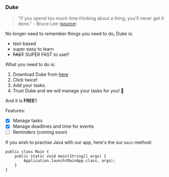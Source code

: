 ### Duke

> "If you spend too much time thinking about a thing, you'll never get it done." - Bruce Lee ([source](https://dansilvestre.com/productivity-quotes/))

No longer need to remember things you need to do, Duke is:

- text-based
- super easy to learn
- ~~FAST~~ SUPER FAST to use!!

What you need to do is:
1. Download Duke from [here](https://nus-cs2103-ay2122s1.github.io/website/schedule/week4/project.html)
2. Click twice!
3. Add your tasks.
4. Trust Duke and we will manage your tasks for you! 👯 

And it is **FREE**!!

Features:

- [x] Manage tasks
- [x] Manage deadlines and time for events
- [ ] Reminders (coming soon)

If you wish to practise Java with our app, here's the our `main` method:
```
public class Main {
    public static void main(String[] args) {
        Application.launch(MainApp.class, args);
    }
}
```
